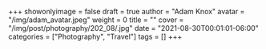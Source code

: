 +++
showonlyimage = false
draft = true
author = "Adam Knox"
avatar = "/img/adam_avatar.jpeg"
weight = 0
title = ""
cover = "/img/post/photography/202_08/.jpg"
date = "2021-08-30T00:01:01-06:00"
categories = ["Photography", "Travel"]
tags = []
+++
<!--more-->
